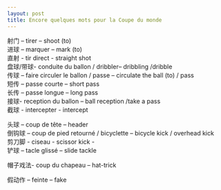 ```yaml
---
layout: post
title: Encore quelques mots pour la Coupe du monde
---
```


<p>射门 – tirer – shoot (to)<br />进球 – marquer – mark (to)<br />直射 - tir direct - straight shot<br />盘球/带球- conduite du ballon / dribbler– dribbling /dribble<br />传球 – faire circuler le ballon / passe – circulate the ball (to) / pass<br />短传 – passe courte – short pass<br />长传 – passe longue – long pass<br />接球- reception du ballon – ball reception /take a pass<br />截球 - intercepter - intercept</p>
<p>头球 – coup de tête – header<br />倒钩球 – coup de pied retourné / bicyclette  – bicycle kick / overhead kick<br />剪刀脚 - ciseau - scissor kick -<br />铲球 – tacle glissé – slide tackle</p>
<p>帽子戏法- coup du chapeau – hat-trick</p>
<p>假动作 – feinte – fake</p>
